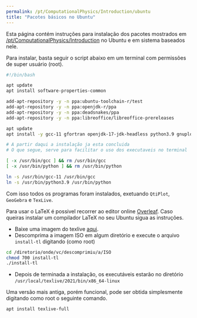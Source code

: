```yaml
---
permalink: /pt/ComputationalPhysics/Introduction/ubuntu
title: "Pacotes básicos no Ubuntu"
---
```


Esta página contém instruções para instalação dos pacotes mostrados
em [/pt/ComputationalPhysics/Introduction](/pt/ComputationalPhysics/Introduction)
no Ubuntu e em sistema baseados nele.

Para instalar, basta seguir o script abaixo em um terminal com permissões de super usuário (root).

```bash
#!/bin/bash

apt update
apt install software-properties-common

add-apt-repository -y -n ppa:ubuntu-toolchain-r/test
add-apt-repository -y -n ppa:openjdk-r/ppa
add-apt-repository -y -n ppa:deadsnakes/ppa
add-apt-repository -y -n ppa:libreoffice/libreoffice-prereleases

apt update
apt install -y gcc-11 gfortran openjdk-17-jdk-headless python3.9 gnuplot grace libreoffice

# A partir daqui a instalação ja esta concluida
# O que segue, serve para facilitar o uso dos executaveis no terminal

[ -x /usr/bin/gcc ] && rm /usr/bin/gcc
[ -x /usr/bin/python ] && rm /usr/bin/python

ln -s /usr/bin/gcc-11 /usr/bin/gcc
ln -s /usr/bin/python3.9 /usr/bin/python
```

Com isso todos os programas foram instalados, exetuando `QtiPlot`, `GeoGebra` e `TexLive`.

Para usar o LaTeX é possivel recorrer ao editor online [Overleaf](https://www.overleaf.com/). Caso queiras instalar
um compilador LaTeX no seu Ubuntu sigua as instruções.
* Baixe uma imagem do texlive [aqui](https://mirrors.rit.edu/CTAN/systems/texlive/Images/).
* Descomprima a imagem ISO em algum diretório e execute o arquivo `install-tl` digitando (como root)
```bash
cd /diretorio/onde/vc/descomprimiu/a/ISO
chmod 700 install-tl
./install-tl
```
* Depois de terminada a instalação, os executáveis estarão no diretório `/usr/local/texlive/2021/bin/x86_64-linux`

Uma versão mais antiga, porém funcional, pode ser obtida simplesmente digitando como root o seguinte comando.
```bash
apt install texlive-full
```
